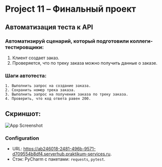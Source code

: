 #	Project 11 – Финальный проект
## Автоматизация теста к API
### Автоматизируй сценарий, который подготовили коллеги-тестировщики:
1.	Клиент создает заказ.
2.	Проверяется, что по треку заказа можно получить данные о заказе.
### Шаги автотеста:
```
1. Выполнить запрос на создание заказа.
2. Сохранить номер трека заказа.
3. Выполнить запрос на получения заказа по треку заказа.
4. Проверить, что код ответа равен 200.
```
## Скриншот:
![App Screenshot](https://i.imgur.com/fw5mVTG.png)
### Configuration
*	URL: https://ab246018-2481-496b-9571-d709554b8df4.serverhub.praktikum-services.ru.
*	Стэк: PyCharm с пакетами: `requests`, `pytest`.